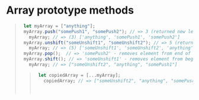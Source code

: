 # Array prototype methods

> ```javascript
>  let myArray = ["anything"];
>  myArray.push("somePush1", "somePush2"); // => 3 (returned new length) & adding data to the end of the array
>    myArray; // => (3) ['anything', 'somePush1', 'somePush2']
>  myArray.unshift("someUnshift1", "someUnshift2"); // => 5 (returned new length) & adding data to the begin of the array
>    myArray; // => (5) ['someUnshift1', 'someUnshift2', 'anything', 'somePush1', 'somePush2']
>  myArray.pop();  // => 'somePush2' - removes element from end of array and returns it
>  myArray.shift(); // => 'someUnshift1' - removes element from begin of array and returns it
>    myArray; // => ["someUnshift2", "anything", "somePush1"]
> ```
> > ```javascript
> >  let copiedArray = [...myArray];
> >    copiedArray; // => ["someUnshift2", "anything", "somePush1"]
> >
> >
> >
> >
> > ```








